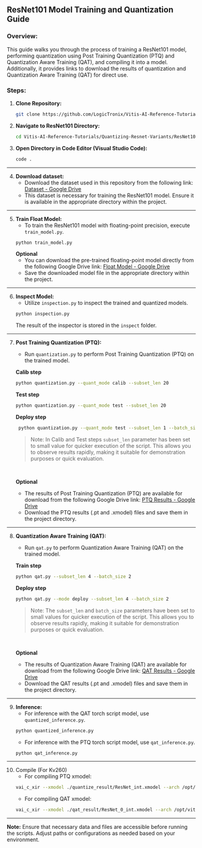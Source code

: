 ## ResNet101 Model Training and Quantization Guide

### Overview:
This guide walks you through the process of training a ResNet101 model, performing quantization using Post Training Quantization (PTQ) and Quantization Aware Training (QAT), and compiling it into a model. Additionally, it provides links to download the results of quantization and Quantization Aware Training (QAT) for direct use.


### Steps:

1. **Clone Repository:**
   ```bash
   git clone https://github.com/LogicTronix/Vitis-AI-Reference-Tutorials.git
   ```
2. **Navigate to ResNet101 Directory:**
   ```bash
   cd Vitis-AI-Reference-Tutorials/Quantizing-Resnet-Variants/ResNet101
   ```

3. **Open Directory in Code Editor (Visual Studio Code):**
   ```bash
   code .
   ```

<hr>

4. **Download dataset:**
    - Download the dataset used in this repository from the following link: [Dataset - Google Drive](https://drive.google.com/file/d/1cB6OLCdHq0iMBBuqWRAA4SaQF6jxiz1z/view?usp=drive_link)
    - This dataset is necessary for training the ResNet101 model. Ensure it is available in the appropriate directory within the project.

<hr>

5. **Train Float Model:**
   - To train the ResNet101 model with floating-point precision, execute `train_model.py`.
   ```bash
   python train_model.py
   ```
   **Optional**
   - You can download the pre-trained floating-point model directly from the following Google Drive link: [Float Model - Google Drive](https://drive.google.com/file/d/1xUTKhkpLdBbSFM5DfcyUO_4oRloRuEBR/view?usp=drive_link)
   - Save the downloaded model file in the appropriate directory within the project.

<hr>

6. **Inspect Model:**
   - Utilize `inspection.py` to inspect the trained and quantized models.
   ```bash
   python inspection.py
   ```
   The result of the inspector is stored in the `inspect` folder.

<hr>

7. **Post Training Quantization (PTQ):**
   - Run `quantization.py` to perform Post Training Quantization (PTQ) on the trained model.

   **Calib step**
   ```bash
   python quantization.py --quant_mode calib --subset_len 20
   ```
   **Test step**
   ```bash
   python quantization.py --quant_mode test --subset_len 20
   ```

   **Deploy step**
   ```bash 
    python quantization.py --quant_mode test --subset_len 1 --batch_size 1 --deploy
    ```
    > Note: In Calib and Test steps `subset_len` parameter has been set to small value for quicker execution of the script. This allows you to observe results rapidly, making it suitable for demonstration purposes or quick evaluation.

    <br>

   **Optional**
   - The results of Post Training Quantization (PTQ) are available for download from the following Google Drive link: [PTQ Results - Google Drive](https://drive.google.com/drive/folders/1mW1uLG4s4cNKxcm9RNjF1z4DUxTxFxDZ?usp=drive_link)
   - Download the PTQ results (.pt and .xmodel) files and save them in the project directory.

<hr>

8. **Quantization Aware Training (QAT):**
   - Run `qat.py` to perform Quantization Aware Training (QAT) on the trained model.

   **Train step**
   ```bash
   python qat.py --subset_len 4 --batch_size 2
   ```

   **Deploy step**
   ```bash
   python qat.py --mode deploy --subset_len 4 --batch_size 2
   ```

   > Note: The `subset_len` and `batch_size` parameters have been set to small values for quicker execution of the script. This allows you to observe results rapidly, making it suitable for demonstration purposes or quick evaluation.

    <br>

   **Optional**
   - The results of Quantization Aware Training (QAT) are available for download from the following Google Drive link: [QAT Results - Google Drive](https://drive.google.com/drive/folders/1gHiMqgSTkl-qJrBey4l8FFhVXME6_oRi?usp=drive_link)
   - Download the QAT results (.pt and .xmodel) files and save them in the project directory.

<hr>

9. **Inference:**
   - For inference with the QAT torch script model, use `quantized_inference.py`.
   ```bash
   python quantized_inference.py
   ```
   - For inference with the PTQ torch script model, use `qat_inference.py`.
   ```bash
   python qat_inference.py
   ```

<hr>

10. Compile (For Kv260)
    - For compiling PTQ xmodel:
    ```bash
    vai_c_xir --xmodel ./quantize_result/ResNet_int.xmodel --arch /opt/vitis_ai/compiler/arch/DPUCZDX8G/KV260/arch.json --net_name RESNET101 --output_dir ./Compiled
    ```
    - For compiling QAT xmodel:
    ```bash
    vai_c_xir --xmodel ./qat_result/ResNet_0_int.xmodel --arch /opt/vitis_ai/compiler/arch/DPUCZDX8G/KV260/arch.json --net_name RESNET101 --output_dir ./Compiled_QAT
    ```

<hr>

**Note:** Ensure that necessary data and files are accessible before running the scripts. Adjust paths or configurations as needed based on your environment.

